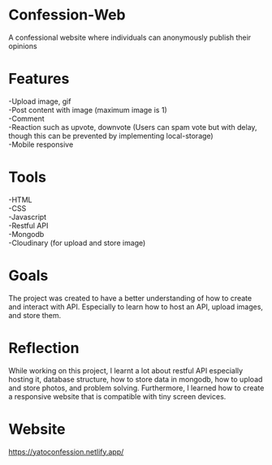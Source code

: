 # Confession-Web
A confessional website where individuals can anonymously publish their opinions

# Features
-Upload image, gif <br>
-Post content with image (maximum image is 1) <br>
-Comment <br>
-Reaction such as upvote, downvote (Users can spam vote but with delay, though this can be prevented by implementing local-storage) <br>
-Mobile responsive <br>

# Tools
-HTML <br>
-CSS <br>
-Javascript <br>
-Restful API <br>
-Mongodb <br>
-Cloudinary (for upload and store image) <br>

# Goals
The project was created to have a better understanding of how to create and interact with API. Especially to learn how to host an API, upload images, and store them.

# Reflection
While working on this project, I learnt a lot about restful API especially hosting it, database structure, how to store data in mongodb, how to upload and store photos, and problem solving. Furthermore, I learned how to create a responsive website that is compatible with tiny screen devices.

# Website
https://yatoconfession.netlify.app/
